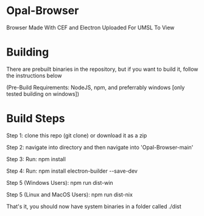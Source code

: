 # Opal-Browser
Browser Made With CEF and Electron Uploaded For UMSL To View

# Building
There are prebuilt binaries in the repository, but if you want to build it, follow the instructions below

(Pre-Build Requirements: NodeJS, npm, and preferrably windows [only tested building on windows])

# Build Steps
Step 1: clone this repo (git clone) or download it as a zip

Step 2: navigate into directory and then navigate into 'Opal-Browser-main'

Step 3: Run: npm install

Step 4: Run: npm install electron-builder --save-dev

Step 5 (Windows Users): npm run dist-win

Step 5 (Linux and MacOS Users): npm run dist-nix

That's it, you should now have system binaries in a folder called ./dist
